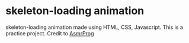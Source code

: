 # skeleton-loading animation

skeleton-loading animation made using HTML, CSS, Javascript. This is a practice project. 
Credit to [AsmrProg](https://www.youtube.com/@AsmrProg)